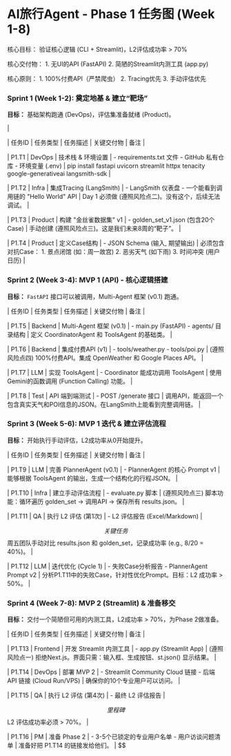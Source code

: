 # AI旅行Agent - Phase 1 任务图 (Week 1-8)

核心目标： 验证核心逻辑 (CLI + Streamlit)，L2评估成功率 > 70%

核心交付物： 1. 无UI的API (FastAPI) 2. 简陋的Streamlit内测工具 (app.py)

核心原则： 1. 100%付费API（严禁爬虫） 2. Tracing优先 3. 手动评估优先

### Sprint 1 (Week 1-2): 奠定地基 & 建立“靶场”

**目标：** 基础架构跑通 (DevOps)，评估集准备就绪 (Product)。

|

| 任务ID | 任务类型 | 任务描述 | 关键交付物 | 备注 |

| P1.T1 | DevOps | 技术栈 & 环境设置 | - requirements.txt 文件 - GitHub 私有仓库 - 环境变量 (.env) | pip install fastapi uvicorn streamlit httpx tenacity google-generativeai langsmith-sdk |

| P1.T2 | Infra | 集成Tracing (LangSmith) | - LangSmith 仪表盘 - 一个能看到调用链的 "Hello World" API | Day 1 必须做 (遵照风险点二)。没有这个，后续无法调试。 |

| P1.T3 | Product | 构建 "金丝雀数据集" v1 | - golden_set_v1.json (包含20个Case) | 手动创建 (遵照风险点三)。这是我们未来8周的“靶子”。 |

| P1.T4 | Product | 定义Case结构 | - JSON Schema (输入, 期望输出) | 必须包含对抗Case： 1. 景点闭馆 (如：周一故宫) 2. 恶劣天气 (如下雨) 3. 时间冲突 (用户日历) |

### Sprint 2 (Week 3-4): MVP 1 (API) - 核心逻辑搭建

**目标：** `FastAPI` 接口可以被调用，Multi-Agent 框架 (v0.1) 跑通。

| 任务ID | 任务类型 | 任务描述 | 关键交付物 | 备注 |

| P1.T5 | Backend | Multi-Agent 框架 (v0.1) | - main.py (FastAPI) - agents/ 目录结构 | 定义 CoordinatorAgent 和 ToolsAgent 的基础类。 |

| P1.T6 | Backend | 集成付费API (v1) | - tools/weather.py - tools/poi.py | (遵照风险点四) 100%付费API。集成 OpenWeather 和 Google Places API。 |

| P1.T7 | LLM | 实现 ToolsAgent | - Coordinator 能成功调用 ToolsAgent | 使用Gemini的函数调用 (Function Calling) 功能。 |

| P1.T8 | Test | API 端到端测试 | - POST /generate 接口 | 调用API，能返回一个包含真实天气和POI信息的JSON。在LangSmith上能看到完整调用链。 |

### Sprint 3 (Week 5-6): MVP 1 迭代 & 建立评估流程

**目标：** 开始执行手动评估，L2成功率从0开始提升。

| 任务ID | 任务类型 | 任务描述 | 关键交付物 | 备注 |

| P1.T9 | LLM | 完善 PlannerAgent (v0.1) | - PlannerAgent 的核心 Prompt v1 | 能够根据 ToolsAgent 的输出，生成一个结构化的行程JSON。 |

| P1.T10 | Infra | 建立手动评估流程 | - evaluate.py 脚本 | (遵照风险点三) 脚本功能：循环遍历 golden_set -> 调用API -> 保存所有 results.json。 |

| P1.T11 | QA | 执行 L2 评估 (第1次) | - L2 评估报告 (Excel/Markdown) |

$$
关键任务$$ 周五团队手动对比 results.json 和 golden_set，记录成功率 (e.g., 8/20 = 40%)。 |

| P1.T12 | LLM | 迭代优化 (Cycle 1) | - 失败Case分析报告 - PlannerAgent Prompt v2 | 分析P1.T11中的失败Case，针对性优化Prompt。目标：L2 成功率 > 50%。 |

### Sprint 4 (Week 7-8): MVP 2 (Streamlit) & 准备移交

**目标：** 交付一个简陋但可用的内测工具，L2成功率 > 70%，为Phase 2做准备。

| 任务ID | 任务类型 | 任务描述 | 关键交付物 | 备注 |

| P1.T13 | Frontend | 开发 Streamlit 内测工具 | - app.py (Streamlit App) | (遵照风险点一) 拒绝Next.js。界面只需：输入框、生成按钮、st.json() 显示结果。 |

| P1.T14 | DevOps | 部署 MVP 2 | - Streamlit Community Cloud 链接 - 后端 API 链接 (Cloud Run/VPS) | 确保你的10个专业用户可以访问。 |

| P1.T15 | QA | 执行 L2 评估 (第4次) | - 最终 L2 评估报告 |

$$里程碑$$ L2 评估成功率必须 > 70%。 |

| P1.T16 | PM | 准备 Phase 2 | - 3-5个已锁定的专业用户名单 - 用户访谈问题清单 | 准备好把 P1.T14 的链接发给他们。 |
$$
